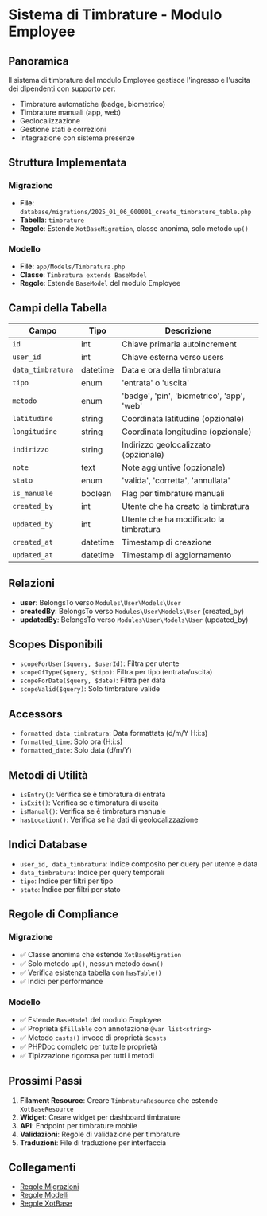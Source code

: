# Sistema di Timbrature - Modulo Employee

## Panoramica

Il sistema di timbrature del modulo Employee gestisce l'ingresso e l'uscita dei dipendenti con supporto per:
- Timbrature automatiche (badge, biometrico)
- Timbrature manuali (app, web)
- Geolocalizzazione
- Gestione stati e correzioni
- Integrazione con sistema presenze

## Struttura Implementata

### Migrazione
- **File**: `database/migrations/2025_01_06_000001_create_timbrature_table.php`
- **Tabella**: `timbrature`
- **Regole**: Estende `XotBaseMigration`, classe anonima, solo metodo `up()`

### Modello
- **File**: `app/Models/Timbratura.php`
- **Classe**: `Timbratura extends BaseModel`
- **Regole**: Estende `BaseModel` del modulo Employee

## Campi della Tabella

| Campo | Tipo | Descrizione |
|-------|------|-------------|
| `id` | int | Chiave primaria autoincrement |
| `user_id` | int | Chiave esterna verso users |
| `data_timbratura` | datetime | Data e ora della timbratura |
| `tipo` | enum | 'entrata' o 'uscita' |
| `metodo` | enum | 'badge', 'pin', 'biometrico', 'app', 'web' |
| `latitudine` | string | Coordinata latitudine (opzionale) |
| `longitudine` | string | Coordinata longitudine (opzionale) |
| `indirizzo` | string | Indirizzo geolocalizzato (opzionale) |
| `note` | text | Note aggiuntive (opzionale) |
| `stato` | enum | 'valida', 'corretta', 'annullata' |
| `is_manuale` | boolean | Flag per timbrature manuali |
| `created_by` | int | Utente che ha creato la timbratura |
| `updated_by` | int | Utente che ha modificato la timbratura |
| `created_at` | datetime | Timestamp di creazione |
| `updated_at` | datetime | Timestamp di aggiornamento |

## Relazioni

- **user**: BelongsTo verso `Modules\User\Models\User`
- **createdBy**: BelongsTo verso `Modules\User\Models\User` (created_by)
- **updatedBy**: BelongsTo verso `Modules\User\Models\User` (updated_by)

## Scopes Disponibili

- `scopeForUser($query, $userId)`: Filtra per utente
- `scopeOfType($query, $tipo)`: Filtra per tipo (entrata/uscita)
- `scopeForDate($query, $date)`: Filtra per data
- `scopeValid($query)`: Solo timbrature valide

## Accessors

- `formatted_data_timbratura`: Data formattata (d/m/Y H:i:s)
- `formatted_time`: Solo ora (H:i:s)
- `formatted_date`: Solo data (d/m/Y)

## Metodi di Utilità

- `isEntry()`: Verifica se è timbratura di entrata
- `isExit()`: Verifica se è timbratura di uscita
- `isManual()`: Verifica se è timbratura manuale
- `hasLocation()`: Verifica se ha dati di geolocalizzazione

## Indici Database

- `user_id, data_timbratura`: Indice composito per query per utente e data
- `data_timbratura`: Indice per query temporali
- `tipo`: Indice per filtri per tipo
- `stato`: Indice per filtri per stato

## Regole di Compliance

### Migrazione
- ✅ Classe anonima che estende `XotBaseMigration`
- ✅ Solo metodo `up()`, nessun metodo `down()`
- ✅ Verifica esistenza tabella con `hasTable()`
- ✅ Indici per performance

### Modello
- ✅ Estende `BaseModel` del modulo Employee
- ✅ Proprietà `$fillable` con annotazione `@var list<string>`
- ✅ Metodo `casts()` invece di proprietà `$casts`
- ✅ PHPDoc completo per tutte le proprietà
- ✅ Tipizzazione rigorosa per tutti i metodi

## Prossimi Passi

1. **Filament Resource**: Creare `TimbraturaResource` che estende `XotBaseResource`
2. **Widget**: Creare widget per dashboard timbrature
3. **API**: Endpoint per timbrature mobile
4. **Validazioni**: Regole di validazione per timbrature
5. **Traduzioni**: File di traduzione per interfaccia

## Collegamenti

- [Regole Migrazioni](../../../Xot/docs/migration_base_rules.md)
- [Regole Modelli](../../../Xot/docs/model_base_rules.md)
- [Regole XotBase](../../xotbase_extension_rules.md) 